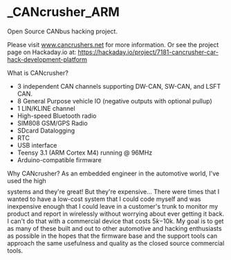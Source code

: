 # _CANcrusher_ARM
Open Source CANbus hacking project.

Please visit www.cancrushers.net for more information.
Or see the project page on Hackaday.io at: https://hackaday.io/project/7181-cancrusher-car-hack-development-platform

What is CANcrusher? 
* 3 independent CAN channels supporting DW-CAN, SW-CAN, and LSFT CAN. 
* 8 General Purpose vehicle IO (negative outputs with optional pullup)
* 1 LIN/KLINE channel 
* High-speed Bluetooth radio 
* SIM808 GSM/GPS Radio 
* SDcard Datalogging 
* RTC 
* USB interface 
* Teensy 3.1 (ARM Cortex M4) running @ 96MHz 
* Arduino-compatible firmware 

Why CANcrusher? 
As an embedded engineer in the automotive world, I've used the high $$$$ systems and they're great! But they're expensive... There were times that I wanted to have a low-cost system that I could code myself and was inexpensive enough that I could leave in a customer's trunk to monitor my product and report in wirelessly without worrying about ever getting it back. I can't do that with a commercial device that costs $5k-$10k. My goal is to get as many of these built and out to other automotive and hacking enthusiasts as possible in the hopes that the firmware base and the support tools can approach the same usefulness and quality as the closed source commercial tools.
